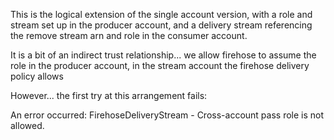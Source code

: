 This is the logical extension of the single account version, with a role and stream set up in the producer account, and a delivery stream referencing the remove stream arn and role in the consumer account.

It is a bit of an indirect trust relationship... we allow firehose to assume the role in the producer account, in the stream account the firehose delivery policy allows 

However... the first try at this arrangement fails:

 An error occurred: FirehoseDeliveryStream - Cross-account pass role is not allowed.